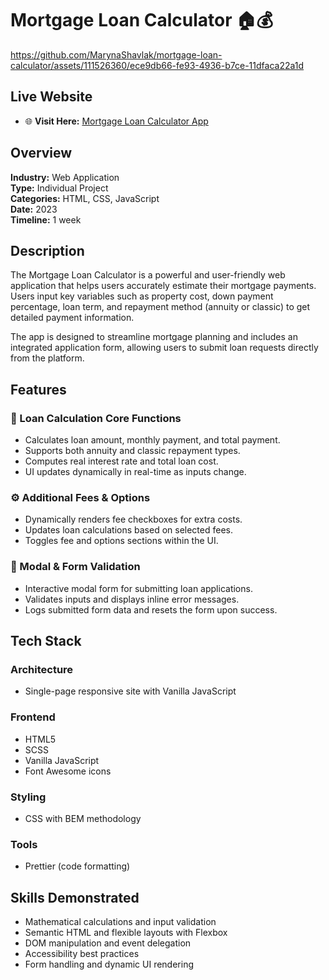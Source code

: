 # Mortgage Loan Calculator 🏠💰

https://github.com/MarynaShavlak/mortgage-loan-calculator/assets/111526360/ece9db66-fe93-4936-b7ce-11dfaca22a1d

## Live Website

- 🌐 **Visit Here:** [Mortgage Loan Calculator App](https://marynashavlak.github.io/mortgage-loan-calculator/)

## Overview

**Industry:** Web Application  
**Type:** Individual Project  
**Categories:** HTML, CSS, JavaScript  
**Date:** 2023  
**Timeline:** 1 week

## Description

The Mortgage Loan Calculator is a powerful and user-friendly web application that helps users accurately estimate their mortgage payments. Users input key variables such as property cost, down payment percentage, loan term, and repayment method (annuity or classic) to get detailed payment information.

The app is designed to streamline mortgage planning and includes an integrated application form, allowing users to submit loan requests directly from the platform.

## Features

### 🧮 Loan Calculation Core Functions

- Calculates loan amount, monthly payment, and total payment.
- Supports both annuity and classic repayment types.
- Computes real interest rate and total loan cost.
- UI updates dynamically in real-time as inputs change.

### ⚙️ Additional Fees & Options

- Dynamically renders fee checkboxes for extra costs.
- Updates loan calculations based on selected fees.
- Toggles fee and options sections within the UI.

### 📝 Modal & Form Validation

- Interactive modal form for submitting loan applications.
- Validates inputs and displays inline error messages.
- Logs submitted form data and resets the form upon success.

## Tech Stack

### Architecture

- Single-page responsive site with Vanilla JavaScript

### Frontend

- HTML5  
- SCSS  
- Vanilla JavaScript  
- Font Awesome icons

### Styling

- CSS with BEM methodology

### Tools

- Prettier (code formatting)

## Skills Demonstrated

- Mathematical calculations and input validation  
- Semantic HTML and flexible layouts with Flexbox  
- DOM manipulation and event delegation  
- Accessibility best practices  
- Form handling and dynamic UI rendering  
 

